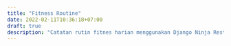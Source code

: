 ```yaml
---
title: "Fitness Routine"
date: 2022-02-11T10:36:18+07:00
draft: true
description: "Catatan rutin fitnes harian menggunakan Django Ninja Rest Framework"
---
```


